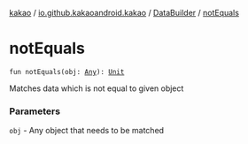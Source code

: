 [kakao](../../index.md) / [io.github.kakaoandroid.kakao](../index.md) / [DataBuilder](index.md) / [notEquals](./not-equals.md)

# notEquals

`fun notEquals(obj: `[`Any`](https://kotlinlang.org/api/latest/jvm/stdlib/kotlin/-any/index.html)`): `[`Unit`](https://kotlinlang.org/api/latest/jvm/stdlib/kotlin/-unit/index.html)

Matches data which is not equal to given object

### Parameters

`obj` - Any object that needs to be matched